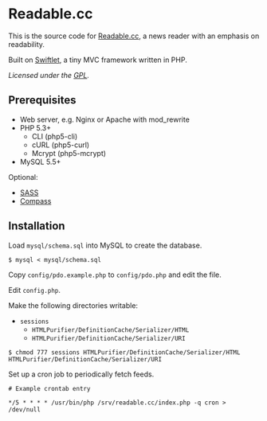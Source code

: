 Readable.cc
===========

This is the source code for [Readable.cc](http://readable.cc), a news reader with an emphasis on readability.

Built on [Swiftlet](http://swiftlet.org), a tiny MVC framework written in PHP.

*Licensed under the [GPL](http://opensource.org/licenses/gpl-3.0.html).*


Prerequisites
-------------

* Web server, e.g. Nginx or Apache with mod_rewrite
* PHP 5.3+
	* CLI (php5-cli)
	* cURL (php5-curl)
	* Mcrypt (php5-mcrypt)
* MySQL 5.5+

Optional:

* [SASS](http://sass-lang.com)
* [Compass](http://compass-style.org)


Installation
------------

Load `mysql/schema.sql` into MySQL to create the database.

`$ mysql < mysql/schema.sql`

Copy `config/pdo.example.php` to `config/pdo.php` and edit the file.

Edit `config.php`.

Make the following directories writable:

  * `sessions`
	* `HTMLPurifier/DefinitionCache/Serializer/HTML`
	* `HTMLPurifier/DefinitionCache/Serializer/URI`

```
$ chmod 777 sessions HTMLPurifier/DefinitionCache/Serializer/HTML HTMLPurifier/DefinitionCache/Serializer/URI
```

Set up a cron job to periodically fetch feeds.

```
# Example crontab entry

*/5 * * * * /usr/bin/php /srv/readable.cc/index.php -q cron > /dev/null
```
